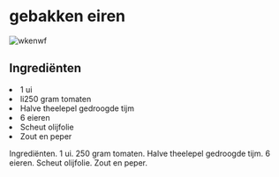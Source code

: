 <h1>gebakken eiren</h1>



![wkenwf](https://user-images.githubusercontent.com/90894981/136007660-e2f36e3b-4d30-4797-9264-68357606cd78.jpg)




<h2>Ingrediënten</h2>
<li>1 ui</li>
<li>li250 gram tomaten</li>
<li>Halve theelepel gedroogde tijm</li>
<li>6 eieren</li>
<li>Scheut olijfolie</li>
<li>Zout en peper</li>



Ingrediënten.
1 ui.
250 gram tomaten.
Halve theelepel gedroogde tijm.
6 eieren.
Scheut olijfolie.
Zout en peper.
